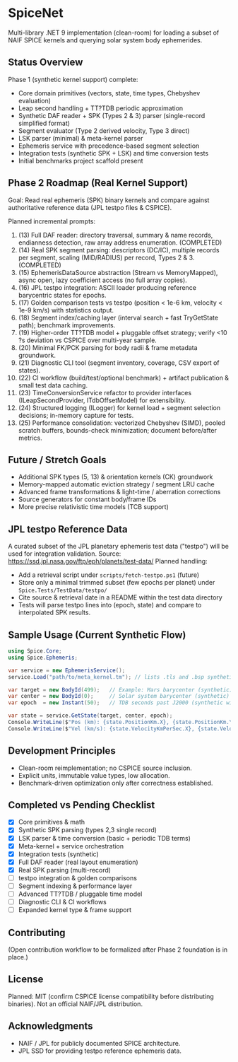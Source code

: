 # SpiceNet

Multi-library .NET 9 implementation (clean-room) for loading a subset of NAIF SPICE kernels and querying solar system body ephemerides.

## Status Overview
Phase 1 (synthetic kernel support) complete:
- Core domain primitives (vectors, state, time types, Chebyshev evaluation)
- Leap second handling + TT?TDB periodic approximation
- Synthetic DAF reader + SPK (Types 2 & 3) parser (single-record simplified format)
- Segment evaluator (Type 2 derived velocity, Type 3 direct)
- LSK parser (minimal) & meta-kernel parser
- Ephemeris service with precedence-based segment selection
- Integration tests (synthetic SPK + LSK) and time conversion tests
- Initial benchmarks project scaffold present

## Phase 2 Roadmap (Real Kernel Support)
Goal: Read real ephemeris (SPK) binary kernels and compare against authoritative reference data (JPL testpo files & CSPICE).

Planned incremental prompts:
1. (13) Full DAF reader: directory traversal, summary & name records, endianness detection, raw array address enumeration. (COMPLETED)
2. (14) Real SPK segment parsing: descriptors (DC/IC), multiple records per segment, scaling (MID/RADIUS) per record, Types 2 & 3. (COMPLETED)
3. (15) EphemerisDataSource abstraction (Stream vs MemoryMapped), async open, lazy coefficient access (no full array copies).
4. (16) JPL testpo integration: ASCII loader producing reference barycentric states for epochs.
5. (17) Golden comparison tests vs testpo (position < 1e-6 km, velocity < 1e-9 km/s) with statistics output.
6. (18) Segment index/caching layer (interval search + fast TryGetState path); benchmark improvements.
7. (19) Higher-order TT?TDB model + pluggable offset strategy; verify <10 ?s deviation vs CSPICE over multi-year sample.
8. (20) Minimal FK/PCK parsing for body radii & frame metadata groundwork.
9. (21) Diagnostic CLI tool (segment inventory, coverage, CSV export of states).
10. (22) CI workflow (build/test/optional benchmark) + artifact publication & small test data caching.
11. (23) TimeConversionService refactor to provider interfaces (ILeapSecondProvider, ITdbOffsetModel) for extensibility.
12. (24) Structured logging (ILogger) for kernel load + segment selection decisions; in-memory capture for tests.
13. (25) Performance consolidation: vectorized Chebyshev (SIMD), pooled scratch buffers, bounds-check minimization; document before/after metrics.

## Future / Stretch Goals
- Additional SPK types (5, 13) & orientation kernels (CK) groundwork
- Memory-mapped automatic eviction strategy / segment LRU cache
- Advanced frame transformations & light-time / aberration corrections
- Source generators for constant body/frame IDs
- More precise relativistic time models (TCB support)

## JPL testpo Reference Data
A curated subset of the JPL planetary ephemeris test data ("testpo") will be used for integration validation.
Source: https://ssd.jpl.nasa.gov/ftp/eph/planets/test-data/
Planned handling:
- Add a retrieval script under `scripts/fetch-testpo.ps1` (future)
- Store only a minimal trimmed subset (few epochs per planet) under `Spice.Tests/TestData/testpo/`
- Cite source & retrieval date in a README within the test data directory
- Tests will parse testpo lines into (epoch, state) and compare to interpolated SPK results.

## Sample Usage (Current Synthetic Flow)
```csharp
using Spice.Core;
using Spice.Ephemeris;

var service = new EphemerisService();
service.Load("path/to/meta_kernel.tm"); // lists .tls and .bsp synthetic test kernels

var target = new BodyId(499);   // Example: Mars barycenter (synthetic)
var center = new BodyId(0);     // Solar system barycenter (synthetic)
var epoch  = new Instant(50);   // TDB seconds past J2000 (synthetic window)

var state = service.GetState(target, center, epoch);
Console.WriteLine($"Pos (km): {state.PositionKm.X}, {state.PositionKm.Y}, {state.PositionKm.Z}");
Console.WriteLine($"Vel (km/s): {state.VelocityKmPerSec.X}, {state.VelocityKmPerSec.Y}, {state.VelocityKmPerSec.Z}");
```

## Development Principles
- Clean-room reimplementation; no CSPICE source inclusion.
- Explicit units, immutable value types, low allocation.
- Benchmark-driven optimization only after correctness established.

## Completed vs Pending Checklist
- [x] Core primitives & math
- [x] Synthetic SPK parsing (types 2,3 single record)
- [x] LSK parser & time conversion (basic + periodic TDB terms)
- [x] Meta-kernel + service orchestration
- [x] Integration tests (synthetic)
- [x] Full DAF reader (real layout enumeration)
- [x] Real SPK parsing (multi-record)
- [ ] testpo integration & golden comparisons
- [ ] Segment indexing & performance layer
- [ ] Advanced TT?TDB / pluggable time model
- [ ] Diagnostic CLI & CI workflows
- [ ] Expanded kernel type & frame support

## Contributing
(Open contribution workflow to be formalized after Phase 2 foundation is in place.)

## License
Planned: MIT (confirm CSPICE license compatibility before distributing binaries). Not an official NAIF/JPL distribution.

## Acknowledgments
- NAIF / JPL for publicly documented SPICE architecture.
- JPL SSD for providing testpo reference ephemeris data.
